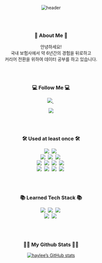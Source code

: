 <div align="center">

  ![header](https://capsule-render.vercel.app/api?type=Cylinder&color=timeGradient&height=150&section=header&text=Welcome,%20My%20Github%20Profile&fontSize=50&animation=fadeIn)

<br>
<br>

<h3 align="center">🌈 About Me 🌈</h3>
<p align="center">
  안녕하세요!<br>
  국내 보험사에서 약 6년간의 경험을 뒤로하고<br> 
  커리어 전환을 위하여 데이터 공부를 하고 있습니다. 
</p>

<br>
<br>

<h3 align="center">💻 Follow Me 💻</h3>
<p align="center">
  <a href=“https://www.notion.so/b90314e98ec84ebaa87fc2cb1e35cc5d?pvs=4”>
    <img src=“https://img.shields.io/badge/Notion-000000?style=for-the-badge&logo=Notion&logoColor=white”&link=“https://www.notion.so/b90314e98ec84ebaa87fc2cb1e35cc5d?pvs=4”"/>
  </a>&nbsp

  <a href="mailto:baeeura94@gmail.com"><img src="https://img.shields.io/badge/Gmail-d14836?style=flat-square&logo=Gmail&logoColor=white&link=baeeura94@gmail.com"/></a>
</p>

<br>
<br>

<h3 align="center">🛠 Used at least once 🛠</h3>
<p align="center">
  <img src="https://img.shields.io/badge/Python-3766AB?style=flat-square&logo=Python&logoColor=white"></a>&nbsp
  <img src="https://img.shields.io/badge/Anaconda-44A833?style=flat-square&logo=Anaconda&logoColor=white"></a>&nbsp
  <br>
  <img src="https://img.shields.io/badge/Flask-000000?style=flat-square&logo=Flask&logoColor=white"/></a>&nbsp
	<img src="https://img.shields.io/badge/Django-05122A?style=flat-square&logo=Django&logoColor=white"/></a>&nbsp
	<img src="https://img.shields.io/badge/Selenium-43B02A?style=flat-square&logo=Selenium&logoColor=white"/></a>&nbsp
  <br>
  <img src="https://img.shields.io/badge/Mysql-E6B91E?style=flat-square&logo=MySql&logoColor=white"/></a>&nbsp 
  <img src="https://img.shields.io/badge/PostgreSQL-4169E1?style=flat-square&logo=PostgreSQL&logoColor=white"></a>&nbsp
	<img src="https://img.shields.io/badge/MongoDB-47A248?style=flat-square&logo=MongoDB&logoColor=white"></a>&nbsp
  <img src="https://img.shields.io/badge/Docker-2496ED?style=flat-square&logo=Docker&logoColor=white"/></a>&nbsp 
  <br>
  <img src="https://img.shields.io/badge/bootstrap-7952B3?style=flat-square&logo=bootstrap&logoColor=white"></a>&nbsp
  <img src="https://img.shields.io/badge/Notion-000000?style=flat-square&logo=Notion&logoColor=white"></a>&nbsp
	<img src="https://img.shields.io/badge/github-181717?style=flat-square&logo=github&logoColor=white"></a>&nbsp
	<img src="https://img.shields.io/badge/Figma-F24E1E?style=flat-square&logo=Figma&logoColor=white"></a>&nbsp
</p>

<br>
<br>

<h3 align="center">📚 Learned Tech Stack 📚</h3>
<p align="center">
  <img src="https://img.shields.io/badge/Spark-05122A?style=flat-square&logo=apache-spark"></a>&nbsp
  <img src="https://img.shields.io/badge/Hadoop-05122A?style=flat-square&logo=apache-hadoop"></a>&nbsp
  <img src="https://img.shields.io/badge/Airflow-05122A?style=flat-square&logo=apache-airflow"></a>&nbsp
  <br>
  <img src="https://img.shields.io/badge/Heroku-430098?style=flat-square&logo=Heroku"/></a>&nbsp 
  <img src="https://img.shields.io/badge/AWS-232F3E?style=flat-square&logo=AmazonAWS"/></a>&nbsp 
</p>

<br>
<br>

<h3 align="center">👩‍💻 My Github Stats 👩‍💻</h3>
<div align="center">
  
  [![haylee’s GitHub stats](https://github-readme-stats.vercel.app/api?username=haylee&hide_title=true&show_icons=true&include_all_commits=true&disable_animations=true&theme=vue)](https://github.com/haylee/github-readme-stats)
</div>


<!--
**haylee94/haylee94** is a ✨ _special_ ✨ repository because its `README.md` (this file) appears on your GitHub profile.

Here are some ideas to get you started:

- 🔭 I’m currently working on ...
- 🌱 I’m currently learning ...
- 👯 I’m looking to collaborate on ...
- 🤔 I’m looking for help with ...
- 💬 Ask me about ...
- 📫 How to reach me: ...
- 😄 Pronouns: ...
- ⚡ Fun fact: ...
-->
